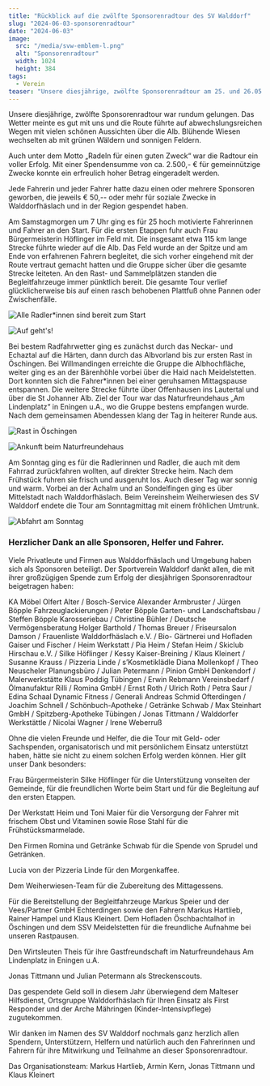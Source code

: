 ```yaml
---
title: "Rückblick auf die zwölfte Sponsorenradtour des SV Walddorf"
slug: "2024-06-03-sponsorenradtour"
date: "2024-06-03"
image:
  src: "/media/svw-emblem-l.png"
  alt: "Sponsorenradtour"
  width: 1024
  height: 384
tags:
  - Verein
teaser: "Unsere diesjährige, zwölfte Sponsorenradtour am 25. und 26.05.2024 war rundum gelungen. Das Wetter meinte es gut mit uns und die Route führte auf abwechslungsreichen Wegen mit vielen schönen Aussichten über die Alb."
---
```

Unsere diesjährige, zwölfte Sponsorenradtour war rundum gelungen. Das Wetter meinte es gut mit uns und die Route führte auf abwechslungsreichen Wegen mit vielen schönen Aussichten über die Alb. Blühende Wiesen wechselten ab mit grünen Wäldern und sonnigen Feldern.

Auch unter dem Motto „Radeln für einen guten Zweck“ war die Radtour ein voller Erfolg. Mit einer Spendensumme von ca. 2.500,- € für gemeinnützige Zwecke konnte ein erfreulich hoher Betrag eingeradelt werden.

Jede Fahrerin und jeder Fahrer hatte dazu einen oder mehrere Sponsoren geworben, die jeweils € 50,-- oder mehr für soziale Zwecke in Walddorfhäslach und in der Region gespendet haben.

Am Samstagmorgen um 7 Uhr ging es für 25 hoch motivierte Fahrerinnen und Fahrer an den Start. Für die ersten Etappen fuhr auch Frau Bürgermeisterin Höflinger im Feld mit. Die insgesamt etwa 115 km lange Strecke führte wieder auf die Alb. Das Feld wurde an der Spitze und am Ende von erfahrenen Fahrern begleitet, die sich vorher eingehend mit der Route vertraut gemacht hatten und die Gruppe sicher über die gesamte Strecke leiteten. An den Rast- und Sammelplätzen standen die Begleitfahrzeuge immer pünktlich bereit. Die gesamte Tour verlief glücklicherweise bis auf einen rasch behobenen Plattfuß ohne Pannen oder Zwischenfälle.

![Alle Radler*innen sind bereit zum Start](/media/2024/2024-05-25-sponsorenradtour-1.jpg)

![Auf geht's!](/media/2024/2024-05-25-sponsorenradtour-3.jpg)

Bei bestem Radfahrwetter ging es zunächst durch das Neckar- und Echaztal auf die Härten, dann durch das Albvorland bis zur ersten Rast in Öschingen. Bei Willmandingen erreichte die Gruppe die Albhochfläche, weiter ging es an der Bärenhöhle vorbei über die Haid nach Meidelstetten. Dort konnten sich die Fahrer*innen bei einer geruhsamen Mittagspause entspannen. Die weitere Strecke führte über Offenhausen ins Lautertal und über die St Johanner Alb. Ziel der Tour war das Naturfreundehaus „Am Lindenplatz“ in Eningen u.A., wo die Gruppe bestens empfangen wurde. Nach dem gemeinsamen Abendessen klang der Tag in heiterer Runde aus.

![Rast in Öschingen](/media/2024/2024-05-25-sponsorenradtour-2.jpg)

![Ankunft beim Naturfreundehaus](/media/2024/2024-05-25-sponsorenradtour-4.jpg)

Am Sonntag ging es für die Radlerinnen und Radler, die auch mit dem Fahrrad zurückfahren wollten, auf direkter Strecke heim. Nach dem Frühstück fuhren sie frisch und ausgeruht los. Auch dieser Tag war sonnig und warm. Vorbei an der Achalm und an Sondelfingen ging es über Mittelstadt nach Walddorfhäslach. Beim Vereinsheim Weiherwiesen des SV Walddorf endete die Tour am Sonntagmittag mit einem fröhlichen Umtrunk.

![Abfahrt am Sonntag](/media/2024/2024-05-25-sponsorenradtour-5.jpg)

### Herzlicher Dank an alle Sponsoren, Helfer und Fahrer.

Viele Privatleute und Firmen aus Walddorfhäslach und Umgebung haben sich als Sponsoren beteiligt. Der Sportverein Walddorf dankt allen, die mit ihrer großzügigen Spende zum Erfolg der diesjährigen Sponsorenradtour beigetragen haben:

KA Möbel Olfert Alter / Bosch-Service Alexander Armbruster / Jürgen Böpple Fahrzeuglackierungen / Peter Böpple Garten- und Landschaftsbau / Steffen Böpple Karosseriebau / Christine Bühler / Deutsche Vermögensberatung Holger Barthold / Thomas Breuer / Friseursalon Damson / Frauenliste Walddorfhäslach e.V. / Bio- Gärtnerei und Hofladen Gaiser und Fischer / Heim Werkstatt / Pia Heim / Stefan Heim / Skiclub Hirschau e.V. / Silke Höflinger / Kessy Kaiser-Breining / Klaus Kleinert / Susanne Krauss / Pizzeria Linde / s’Kosmetiklädle Diana Mollenkopf / Theo Neuscheler Planungsbüro / Julian Petermann / Pinion GmbH Denkendorf / Malerwerkstätte Klaus Poddig Tübingen / Erwin Rebmann Vereinsbedarf / Ölmanufaktur Rilli / Romina GmbH / Ernst Roth / Ulrich Roth / Petra Saur / Edina Schaal Dynamic Fitness / Generali Andreas Schmid Ofterdingen / Joachim Schnell / Schönbuch-Apotheke / Getränke Schwab / Max Steinhart GmbH / Spitzberg-Apotheke Tübingen / Jonas Tittmann / Walddorfer Werkstättle / Nicolai Wagner / Irene Weberruß

Ohne die vielen Freunde und Helfer, die die Tour mit Geld- oder Sachspenden, organisatorisch und mit persönlichem Einsatz unterstützt haben, hätte sie nicht zu einem solchen Erfolg werden können. Hier gilt unser Dank besonders:

Frau Bürgermeisterin Silke Höflinger für die Unterstützung vonseiten der Gemeinde, für die freundlichen Worte beim Start und für die Begleitung auf den ersten Etappen.

Der Werkstatt Heim und Toni Maier für die Versorgung der Fahrer mit frischem Obst und Vitaminen sowie Rose Stahl für die Frühstücksmarmelade.

Den Firmen Romina und Getränke Schwab für die Spende von Sprudel und Getränken.

Lucia von der Pizzeria Linde für den Morgenkaffee.

Dem Weiherwiesen-Team für die Zubereitung des Mittagessens.

Für die Bereitstellung der Begleitfahrzeuge Markus Speier und der Vees/Partner GmbH Echterdingen sowie den Fahrern Markus Hartlieb, Rainer Hampel und Klaus Kleinert. Dem Hofladen Öschbachtalhof in Öschingen und dem SSV Meidelstetten für die freundliche Aufnahme bei unseren Rastpausen.

Den Wirtsleuten Theis für ihre Gastfreundschaft im Naturfreundehaus Am Lindenplatz in Eningen u.A.

Jonas Tittmann und Julian Petermann als Streckenscouts.

Das gespendete Geld soll in diesem Jahr überwiegend dem Malteser Hilfsdienst, Ortsgruppe Walddorfhäslach für Ihren Einsatz als First Responder und der Arche Mähringen (Kinder-Intensivpflege) zugutekommen.

Wir danken im Namen des SV Walddorf nochmals ganz herzlich allen Spendern, Unterstützern, Helfern und natürlich auch den Fahrerinnen und Fahrern für ihre Mitwirkung und Teilnahme an dieser Sponsorenradtour.

Das Organisationsteam: Markus Hartlieb, Armin Kern, Jonas Tittmann und Klaus Kleinert
